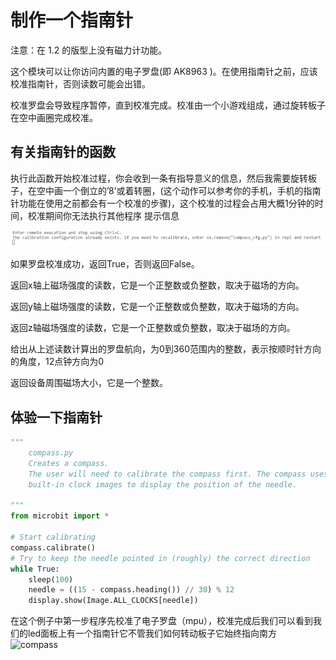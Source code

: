 制作一个指南针
==============

注意：在 1.2 的版型上没有磁力计功能。

这个模块可以让你访问内置的电子罗盘(即 AK8963
)。在使用指南针之前，应该校准指南针，否则读数可能会出错。

校准罗盘会导致程序暂停，直到校准完成。校准由一个小游戏组成，通过旋转板子在空中画圈完成校准。

有关指南针的函数
----------------

执行此函数开始校准过程，你会收到一条有指导意义的信息，然后我需要旋转板子，在空中画一个倒立的’8’或着转圈，(这个动作可以参考你的手机，手机的指南针功能在使用之前都会有一个校准的步骤)，这个校准的过程会占用大概1分钟的时间，校准期间你无法执行其他程序
提示信息

![](../assets/micropython/compass/prompt.png)

如果罗盘校准成功，返回True，否则返回False。

返回x轴上磁场强度的读数，它是一个正整数或负整数，取决于磁场的方向。

返回y轴上磁场强度的读数，它是一个正整数或负整数，取决于磁场的方向。

返回z轴磁场强度的读数，它是一个正整数或负整数，取决于磁场的方向。

给出从上述读数计算出的罗盘航向，为0到360范围内的整数，表示按顺时针方向的角度，12点钟方向为0

返回设备周围磁场大小，它是一个整数。

体验一下指南针
--------------

```python
"""
    compass.py
    Creates a compass.
    The user will need to calibrate the compass first. The compass uses the
    built-in clock images to display the position of the needle.

"""
from microbit import *

# Start calibrating
compass.calibrate()
# Try to keep the needle pointed in (roughly) the correct direction
while True:
    sleep(100)
    needle = ((15 - compass.heading()) // 30) % 12
    display.show(Image.ALL_CLOCKS[needle])
```

在这个例子中第一步程序先校准了电子罗盘（mpu），校准完成后我们可以看到我们的led面板上有一个指南针它不管我们如何转动板子它始终指向南方
![compass](compass/compass.gif)
